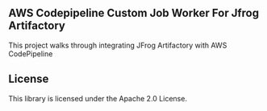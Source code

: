 ## AWS Codepipeline Custom Job Worker For Jfrog Artifactory

This project walks through integrating JFrog Artifactory with AWS CodePipeline

## License

This library is licensed under the Apache 2.0 License. 
